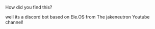 How did you find this?

well its a discord bot based on Ele.OS from The jakeneutron Youtube channel!
